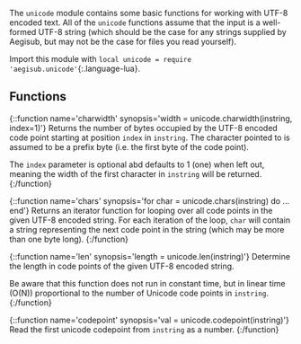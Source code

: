 The `unicode` module contains some basic functions for working with UTF-8
encoded text. All of the `unicode` functions assume that the input is a
well-formed UTF-8 string (which should be the case for any strings supplied by
Aegisub, but may not be the case for files you read yourself).

Import this module with `local unicode = require 'aegisub.unicode'`{:.language-lua}.

## Functions

{::function name='charwidth' synopsis='width = unicode.charwidth(instring, index=1)'}
Returns the number of bytes occupied by the UTF-8 encoded code point starting
at position `index` in `instring`. The character pointed to is assumed to be a
prefix byte (i.e. the first byte of the code point).

The `index` parameter is optional abd defaults to 1 (one) when left out,
meaning the width of the first character in `instring` will be returned.
{:/function}

{::function name='chars' synopsis='for char = unicode.chars(instring) do ... end'}
Returns an iterator function for looping over all code points in the given
UTF-8 encoded string. For each iteration of the loop, `char` will contain a
string representing the next code point in the string (which may be more than
one byte long).
{:/function}

{::function name='len' synopsis='length = unicode.len(instring)'}
Determine the length in code points of the given UTF-8 encoded string.

Be aware that this function does not run in constant time, but in linear time
(O(N)) proportional to the number of Unicode code points in `instring`.
{:/function}

{::function name='codepoint' synopsis='val = unicode.codepoint(instring)'}
Read the first unicode codepoint from `instring` as a number.
{:/function}
